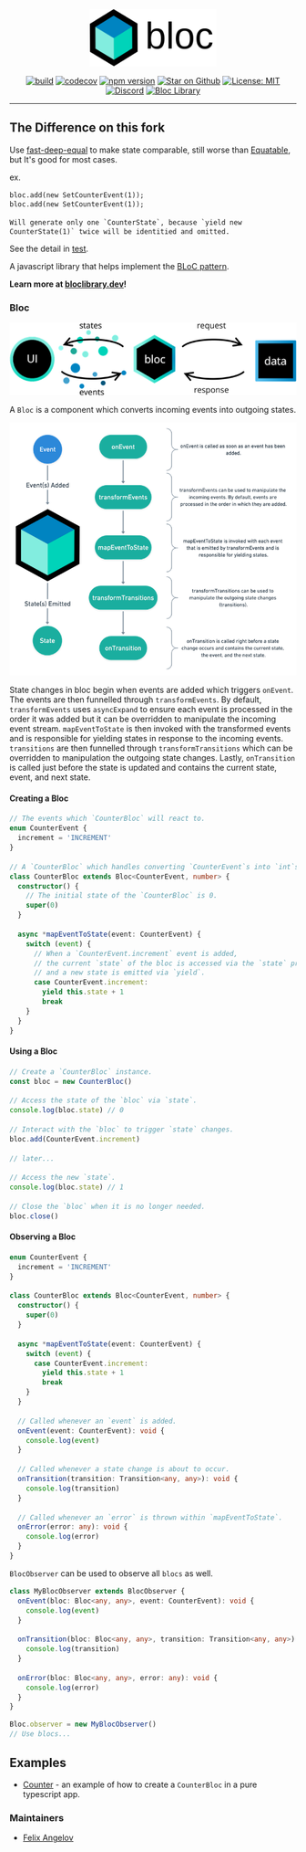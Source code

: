 <p align="center">
<img src="https://raw.githubusercontent.com/felangel/bloc/master/docs/assets/bloc_logo_full.png" height="100" alt="Bloc" />
</p>

<p align="center">
<a href="https://github.com/felangel/bloc.js/actions"><img src="https://github.com/felangel/bloc.js/workflows/bloc.js/badge.svg" alt="build"></a>
<a href="https://codecov.io/gh/felangel/bloc.js"><img src="https://codecov.io/gh/felangel/bloc.js/branch/master/graph/badge.svg" alt="codecov"></a>
<a href="https://badge.fury.io/js/%40felangel%2Fbloc"><img src="https://badge.fury.io/js/%40felangel%2Fbloc.svg" alt="npm version"></a>
<a href="https://github.com/felangel/bloc.js"><img src="https://img.shields.io/github/stars/felangel/bloc.js.svg?style=flat&logo=github&colorB=deeppink&label=stars" alt="Star on Github"></a>
<a href="https://opensource.org/licenses/MIT"><img src="https://img.shields.io/badge/license-MIT-purple.svg" alt="License: MIT"></a>
<a href="https://discord.gg/Hc5KD3g"><img src="https://img.shields.io/discord/649708778631200778.svg?logo=discord&color=blue" alt="Discord"></a>
<a href="https://github.com/felangel/bloc"><img src="https://tinyurl.com/bloc-library" alt="Bloc Library"></a>
</p>

---

## The Difference on this fork

Use [fast-deep-equal](https://github.com/epoberezkin/fast-deep-equal) to make state comparable, still worse than [Equatable](https://pub.dev/packages/equatable), but It's good for most cases.

ex.
```
bloc.add(new SetCounterEvent(1));
bloc.add(new SetCounterEvent(1));

Will generate only one `CounterState`, because `yield new CounterState(1)` twice will be identitied and omitted.
```

See the detail in [test](test).


A javascript library that helps implement the [BLoC pattern](https://www.didierboelens.com/2018/08/reactive-programming---streams---bloc).

**Learn more at [bloclibrary.dev](https://bloclibrary.dev)!**

### Bloc

![Bloc Architecture](https://raw.githubusercontent.com/felangel/bloc/master/docs/assets/bloc_architecture_full.png)

A `Bloc` is a component which converts incoming events into outgoing states.

![Bloc Flow](https://raw.githubusercontent.com/felangel/bloc/master/docs/assets/bloc_flow.png)

State changes in bloc begin when events are added which triggers `onEvent`. The events are then funnelled through `transformEvents`. By default, `transformEvents` uses `asyncExpand` to ensure each event is processed in the order it was added but it can be overridden to manipulate the incoming event stream. `mapEventToState` is then invoked with the transformed events and is responsible for yielding states in response to the incoming events. `transitions` are then funnelled through `transformTransitions` which can be overridden to manipulation the outgoing state changes. Lastly, `onTransition` is called just before the state is updated and contains the current state, event, and next state.

#### Creating a Bloc

```ts
// The events which `CounterBloc` will react to.
enum CounterEvent {
  increment = 'INCREMENT'
}

// A `CounterBloc` which handles converting `CounterEvent`s into `int`s.
class CounterBloc extends Bloc<CounterEvent, number> {
  constructor() {
    // The initial state of the `CounterBloc` is 0.
    super(0)
  }

  async *mapEventToState(event: CounterEvent) {
    switch (event) {
      // When a `CounterEvent.increment` event is added,
      // the current `state` of the bloc is accessed via the `state` property
      // and a new state is emitted via `yield`.
      case CounterEvent.increment:
        yield this.state + 1
        break
    }
  }
}
```

#### Using a Bloc

```ts
// Create a `CounterBloc` instance.
const bloc = new CounterBloc()

// Access the state of the `bloc` via `state`.
console.log(bloc.state) // 0

// Interact with the `bloc` to trigger `state` changes.
bloc.add(CounterEvent.increment)

// later...

// Access the new `state`.
console.log(bloc.state) // 1

// Close the `bloc` when it is no longer needed.
bloc.close()
```

#### Observing a Bloc

```ts
enum CounterEvent {
  increment = 'INCREMENT'
}

class CounterBloc extends Bloc<CounterEvent, number> {
  constructor() {
    super(0)
  }

  async *mapEventToState(event: CounterEvent) {
    switch (event) {
      case CounterEvent.increment:
        yield this.state + 1
        break
    }
  }

  // Called whenever an `event` is added.
  onEvent(event: CounterEvent): void {
    console.log(event)
  }

  // Called whenever a state change is about to occur.
  onTransition(transition: Transition<any, any>): void {
    console.log(transition)
  }

  // Called whenever an `error` is thrown within `mapEventToState`.
  onError(error: any): void {
    console.log(error)
  }
}
```

`BlocObserver` can be used to observe all `blocs` as well.

```ts
class MyBlocObserver extends BlocObserver {
  onEvent(bloc: Bloc<any, any>, event: CounterEvent): void {
    console.log(event)
  }

  onTransition(bloc: Bloc<any, any>, transition: Transition<any, any>): void {
    console.log(transition)
  }

  onError(bloc: Bloc<any, any>, error: any): void {
    console.log(error)
  }
}
```

```ts
Bloc.observer = new MyBlocObserver()
// Use blocs...
```

## Examples

- [Counter](https://github.com/felangel/bloc.js/tree/master/packages/bloc/example) - an example of how to create a `CounterBloc` in a pure typescript app.

### Maintainers

- [Felix Angelov](https://github.com/felangel)
